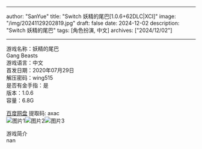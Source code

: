 
---
author: "SanYue"
title: "Switch 妖精的尾巴[1.0.6+62DLC|XCI]"
image: "/img/20241129202819.jpg"
draft: false
date: 2024-12-02
description: "Switch 妖精的尾巴"
tags: [角色扮演, 中文]
archives: ["2024/12/02"]

---

游戏名称：妖精的尾巴   
Gang Beasts    
游戏语言：中文  
首发日期：2020年07月29日  
解压密码：wing515  
是否有金手指：是  
版本：1.0.6   
容量：6.8G

[百度网盘](https://pan.baidu.com/s/1nP5VNEr3EB7kiLJboTNeog) 提取码: axac  
![图片1](/img/294eb1.jpg)![图片2](/img/1c43c5.jpg)![图片3](/img/495a74.jpg)  

游戏简介  
nan
